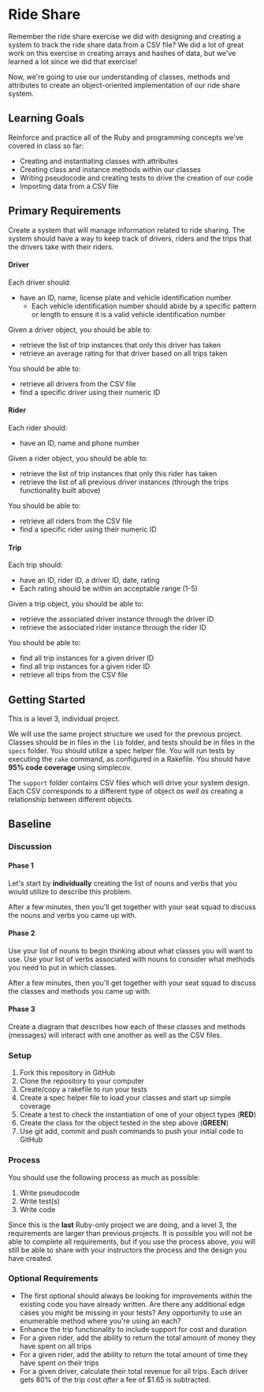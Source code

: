 # Ride Share
Remember the ride share exercise we did with designing and creating a system to track the ride share data from a CSV file? We did a lot of great work on this exercise in creating arrays and hashes of data, but we've learned a lot since we did that exercise!

Now, we're going to use our understanding of classes, methods and attributes to create an object-oriented implementation of our ride share system.

## Learning Goals
Reinforce and practice all of the Ruby and programming concepts we've covered in class so far:
- Creating and instantiating classes with attributes
- Creating class and instance methods within our classes
- Writing pseudocode and creating tests to drive the creation of our code
- Importing data from a CSV file

## Primary Requirements
Create a system that will manage information related to ride sharing. The system should have a way to keep track of drivers, riders and the trips that the drivers take with their riders.


#### Driver
Each driver should:
- have an ID, name, license plate and vehicle identification number
  - Each vehicle identification number should abide by a specific pattern or length to ensure it is a valid vehicle identification number

Given a driver object, you should be able to:
- retrieve the list of trip instances that only this driver has taken
- retrieve an average rating for that driver based on all trips taken

You should be able to:
- retrieve all drivers from the CSV file
- find a specific driver using their numeric ID

#### Rider
Each rider should:
- have an ID, name and phone number

Given a rider object, you should be able to:
- retrieve the list of trip instances that only this rider has taken
- retrieve the list of all previous driver instances (through the trips functionality built above)

You should be able to:
- retrieve all riders from the CSV file
- find a specific rider using their numeric ID

#### Trip
Each trip should:
- have an ID, rider ID, a driver ID, date, rating
-   Each rating should be within an acceptable range (1-5)

Given a trip object, you should be able to:
- retrieve the associated driver instance through the driver ID
- retrieve the associated rider instance through the rider ID

You should be able to:
- find all trip instances for a given driver ID
- find all trip instances for a given rider ID
- retrieve all trips from the CSV file

## Getting Started
This is a level 3, individual project.

We will use the same project structure we used for the previous project. Classes should be in files in the `lib` folder, and tests should be in files in the `specs` folder. You should utilize a spec helper file. You will run tests by executing the `rake` command, as configured in a Rakefile. You should have **95% code coverage** using simplecov.

The `support` folder contains CSV files which will drive your system design. Each CSV corresponds to a different type of object _as well as_ creating a relationship between different objects.

## Baseline
### Discussion
#### Phase 1
Let's start by **individually** creating the list of nouns and verbs that you would utilize to describe this problem.

After a few minutes, then you'll get together with your seat squad to discuss the nouns and verbs you came up with.

#### Phase 2
Use your list of nouns to begin thinking about what classes you will want to use. Use your list of verbs associated with nouns to consider what methods you need to put in which classes.

After a few minutes, then you'll get together with your seat squad to discuss the classes and methods you came up with.

#### Phase 3
Create a diagram that describes how each of these classes and methods (messages) will interact with one another as well as the CSV files.

### Setup
1. Fork this repository in GitHub
1. Clone the repository to your computer
1. Create/copy a rakefile to run your tests
1. Create a spec helper file to load your classes and start up simple coverage
1. Create a test to check the instantiation of one of your object types (**RED**)
1. Create the class for the object tested in the step above (**GREEN**)
1. Use git add, commit and push commands to push your initial code to GitHub

### Process
You should use the following process as much as possible:  

1. Write pseudocode
1. Write test(s)
1. Write code

Since this is the **last** Ruby-only project we are doing, and a level 3, the requirements are larger than previous projects. It is possible you will not be able to complete all requirements, but if you use the process above, you will still be able to share with your instructors the process and the design you have created.

### Optional Requirements
- The first optional should always be looking for improvements within the existing code you have already written. Are there any additional edge cases you might be missing in your tests? Any opportunity to use an enumerable method where you're using an each?
- Enhance the trip functionality to include support for cost and duration
- For a given rider, add the ability to return the total amount of money they have spent on all trips
- For a given rider, add the ability to return the total amount of time they have spent on their trips
- For a given driver, calculate their total revenue for all trips. Each driver gets 80% of the trip cost _after_ a fee of $1.65 is subtracted.
